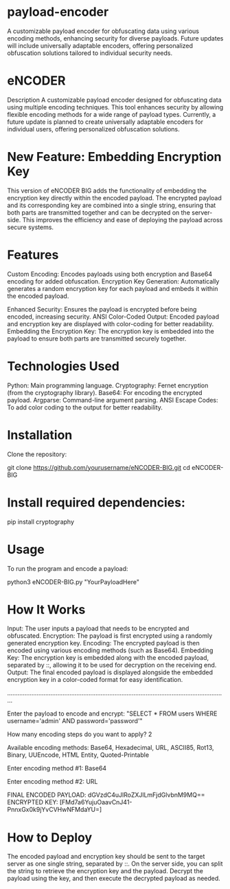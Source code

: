 # payload-encoder
A customizable payload encoder for obfuscating data using various encoding methods, enhancing security for diverse payloads. Future updates will include universally adaptable encoders, offering personalized obfuscation solutions tailored to individual security needs.

# eNCODER 

Description
A customizable payload encoder designed for obfuscating data using multiple encoding techniques. This tool enhances security by allowing flexible encoding methods for a wide range of payload types. Currently, a future update is planned to create universally adaptable encoders for individual users, offering personalized obfuscation solutions.

# New Feature: Embedding Encryption Key

This version of eNCODER BIG adds the functionality of embedding the encryption key directly within the encoded payload. The encrypted payload and its corresponding key are combined into a single string, ensuring that both parts are transmitted together and can be decrypted on the server-side. This improves the efficiency and ease of deploying the payload across secure systems.

# Features

Custom Encoding: Encodes payloads using both encryption and Base64 encoding for added obfuscation.
Encryption Key Generation: Automatically generates a random encryption key for each payload and embeds it within the encoded payload.

Enhanced Security: Ensures the payload is encrypted before being encoded, increasing security.
ANSI Color-Coded Output: Encoded payload and encryption key are displayed with color-coding for better readability.
Embedding the Encryption Key: The encryption key is embedded into the payload to ensure both parts are transmitted securely together.

# Technologies Used

Python: Main programming language.
Cryptography: Fernet encryption (from the cryptography library).
Base64: For encoding the encrypted payload.
Argparse: Command-line argument parsing.
ANSI Escape Codes: To add color coding to the output for better readability.

# Installation
Clone the repository:

git clone https://github.com/yourusername/eNCODER-BIG.git
cd eNCODER-BIG

# Install required dependencies:

pip install cryptography

# Usage

To run the program and encode a payload:

python3 eNCODER-BIG.py "YourPayloadHere"

# How It Works

Input: The user inputs a payload that needs to be encrypted and obfuscated.
Encryption: The payload is first encrypted using a randomly generated encryption key.
Encoding: The encrypted payload is then encoded using various encoding methods (such as Base64).
Embedding Key: The encryption key is embedded along with the encoded payload, separated by ::, allowing it to be used for decryption on the receiving end.
Output: The final encoded payload is displayed alongside the embedded encryption key in a color-coded format for easy identification.

...............................................................................................................................

Enter the payload to encode and encrypt: "SELECT * FROM users WHERE username='admin' AND password='password'"

How many encoding steps do you want to apply? 2

Available encoding methods: Base64, Hexadecimal, URL, ASCII85, Rot13, Binary, UUEncode, HTML Entity, Quoted-Printable

Enter encoding method #1: Base64

Enter encoding method #2: URL

FINAL ENCODED PAYLOAD: dGVzdC4uJlRoZXJlLmFjdGlvbnM9MQ==
ENCRYPTED KEY: [FMd7a6YujuOaavCnJ41-PnnxGx0k9jYvCVHwNFMdaYU=]


# How to Deploy

The encoded payload and encryption key should be sent to the target server as one single string, separated by ::.
On the server side, you can split the string to retrieve the encryption key and the payload.
Decrypt the payload using the key, and then execute the decrypted payload as needed.


